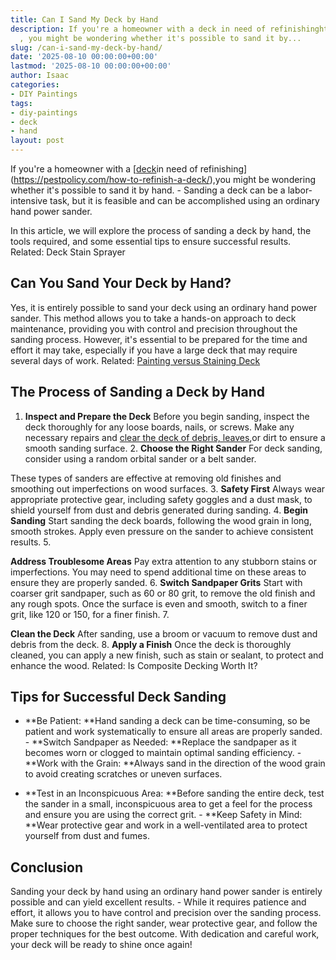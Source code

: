 ```yaml
---
title: Can I Sand My Deck by Hand
description: If you're a homeowner with a deck in need of refinishinghttpspestpolicy.comhow-to-refinish-a-deck
  , you might be wondering whether it's possible to sand it by...
slug: /can-i-sand-my-deck-by-hand/
date: '2025-08-10 00:00:00+00:00'
lastmod: '2025-08-10 00:00:00+00:00'
author: Isaac
categories:
- DIY Paintings
tags:
- diy-paintings
- deck
- hand
layout: post
---
```

If you're a homeowner with a [[deck](https://pestpolicy.com/how-to-clean-a-deck-before-staining/)in need of refinishing](https://pestpolicy.com/how-to-refinish-a-deck/),you might be wondering whether it's possible to sand it by hand. - Sanding a deck can be a labor-intensive task, but it is feasible and can be accomplished using an ordinary hand power sander.

In this article, we will explore the process of sanding a deck by hand, the tools required, and some essential tips to ensure successful results. Related: Deck Stain Sprayer

##  **Can You Sand Your Deck by Hand?**

Yes, it is entirely possible to sand your deck using an ordinary hand power sander. This method allows you to take a hands-on approach to deck maintenance, providing you with control and precision throughout the sanding process. However, it's essential to be prepared for the time and effort it may take, especially if you have a large deck that may require several days of work. Related: [Painting versus Staining Deck](https://pestpolicy.com/painting-vs-staining-deck/)

##  **The Process of Sanding a Deck by Hand**

1. **Inspect and Prepare the Deck** Before you begin sanding, inspect the deck thoroughly for any loose boards, nails, or screws. Make any necessary repairs and [clear the deck of debris, leaves](https://pestpolicy.com/how-to-clean-a-deck-before-staining/),or dirt to ensure a smooth sanding surface. 2. **Choose the Right Sander** For deck sanding, consider using a random orbital sander or a belt sander.

These types of sanders are effective at removing old finishes and smoothing out imperfections on wood surfaces. 3. **Safety First** Always wear appropriate protective gear, including safety goggles and a dust mask, to shield yourself from dust and debris generated during sanding. 4. **Begin Sanding** Start sanding the deck boards, following the wood grain in long, smooth strokes. Apply even pressure on the sander to achieve consistent results. 5.

**Address Troublesome Areas** Pay extra attention to any stubborn stains or imperfections. You may need to spend additional time on these areas to ensure they are properly sanded. 6. **Switch Sandpaper Grits** Start with coarser grit sandpaper, such as 60 or 80 grit, to remove the old finish and any rough spots. Once the surface is even and smooth, switch to a finer grit, like 120 or 150, for a finer finish. 7.

**Clean the Deck** After sanding, use a broom or vacuum to remove dust and debris from the deck. 8. **Apply a Finish** Once the deck is thoroughly cleaned, you can apply a new finish, such as stain or sealant, to protect and enhance the wood. Related: Is Composite Decking Worth It?

##  **Tips for Successful Deck Sanding**

- **Be Patient: **Hand sanding a deck can be time-consuming, so be patient and work systematically to ensure all areas are properly sanded. - **Switch Sandpaper as Needed: **Replace the sandpaper as it becomes worn or clogged to maintain optimal sanding efficiency. - **Work with the Grain: **Always sand in the direction of the wood grain to avoid creating scratches or uneven surfaces.

- **Test in an Inconspicuous Area: **Before sanding the entire deck, test the sander in a small, inconspicuous area to get a feel for the process and ensure you are using the correct grit. - **Keep Safety in Mind: **Wear protective gear and work in a well-ventilated area to protect yourself from dust and fumes.

##  **Conclusion**

Sanding your deck by hand using an ordinary hand power sander is entirely possible and can yield excellent results. - While it requires patience and effort, it allows you to have control and precision over the sanding process. Make sure to choose the right sander, wear protective gear, and follow the proper techniques for the best outcome. With dedication and careful work, your deck will be ready to shine once again!